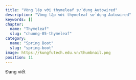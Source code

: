 ```yaml
---
title: "Vòng lặp với thymeleaf sử dụng Autowired"
description: "Vòng lặp với thymeleaf sử dụng Autowired"
keywords: []
chapter:
  name: "Thymeleaf"
  slug: "chuong-05-thymeleaf"
category:
  name: "Spring Boot"
  slug: "spring-boot"
image: https://kungfutech.edu.vn/thumbnail.png
position: 11
---
```


Đang viết
